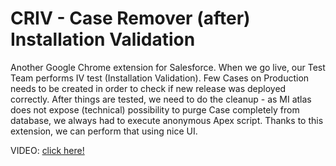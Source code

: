 # CRIV - Case Remover (after) Installation Validation
Another Google Chrome extension for Salesforce. When we go live, our Test Team performs IV test (Installation Validation). Few Cases on Production needs to be created in order to check if new release was deployed correctly. After things are tested, we need to do the cleanup - as MI atlas does not expose (technical) possibility to purge Case completely from database, we always had to execute anonymous Apex script. Thanks to this extension, we can perform that using nice UI.

VIDEO: [click here!](https://www.youtube.com/watch?v=KppbJaz8xg8)